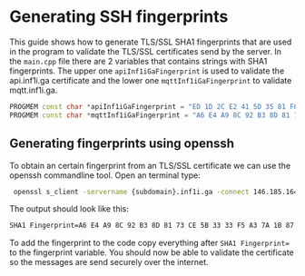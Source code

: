 # Generating SSH fingerprints
This guide shows how to generate TLS/SSL SHA1 fingerprints that are used in
the program to validate the TLS/SSL certificates send by the server. In
the `main.cpp` file there are 2 variables that contains strings with SHA1
fingerprints. The upper one `apiInf1iGaFingerprint` is used to validate
the api.inf1i.ga certificate and the lower one `mqttInf1iGaFingerprint`
to validate mqtt.inf1i.ga.
```CPP
PROGMEM const char *apiInf1iGaFingerprint = "ED 1D 2C E2 41 5D 35 81 F6 15 DB A1 C8 0B 19 71 32 67 8B 46";
PROGMEM const char *mqttInf1iGaFingerprint = "A6 E4 A9 8C 92 B3 8D 81 73 CE 5B 33 33 F5 A3 7A 1B 87 E2 F3";
```

## Generating fingerprints using openssh
To obtain an certain fingerprint from an TLS/SSL certificate we can use
the openssh commandline tool. Open an terminal type:
```bash
 openssl s_client -servername {subdomain}.inf1i.ga -connect 146.185.164.96:8883 < /dev/null 2>/dev/null | openssl x509 -fingerprint -noout -in /dev/stdin | tr : " "
```
The output should look like this:
```bash
SHA1 Fingerprint=A6 E4 A9 8C 92 B3 8D 81 73 CE 5B 33 33 F5 A3 7A 1B 87 E2 F3
```
To add the fingerprint to the code copy everything after `SHA1 Fingerprint=` to
the fingerprint variable. You should now be able to validate the certificate so
the messages are send securely over the internet.